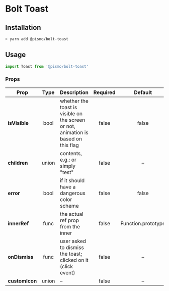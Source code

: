 # Bolt Toast

## Installation
```sh
> yarn add @pismo/bolt-toast
```

## Usage
```js
import Toast from '@pismo/bolt-toast'
```

### Props
Prop | Type | Description | Required | Default
--- | :---: | --- | :---: | :---:
**isVisible** | bool | whether the toast is visible on the screen or not, animation is based on this flag | false | false
**children** | union | contents, e.g.: <FormattedMessage id="test" /> or simply "test" | false | –
**error** | bool | if it should have a dangerous color scheme | false | false
**innerRef** | func | the actual ref prop from the inner <div /> | false | Function.prototype
**onDismiss** | func | user asked to dismiss the toast; clicked on it (click event) | false | –
**customIcon** | union | – | false | –

